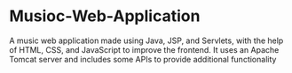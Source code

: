 # Musioc-Web-Application
A music web application made using Java, JSP, and Servlets, with the help of HTML, CSS, and JavaScript to improve the frontend. It uses an Apache Tomcat server and includes some APIs to provide additional functionality
